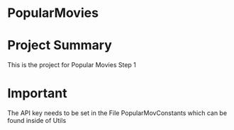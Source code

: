 # PopularMovies

# Project Summary

This is the project for Popular Movies Step 1 


# Important
The API key needs to be set in the File PopularMovConstants which can be found inside of Utils 


